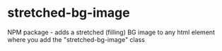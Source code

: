 # stretched-bg-image
NPM package - adds a stretched (filling) BG image to any html element where you add the "stretched-bg-image" class
